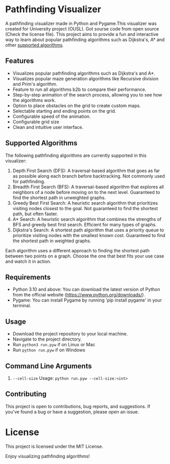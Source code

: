 # Pathfinding Visualizer
A pathfinding visualizer made in Python and Pygame.This visualizer was created for University project (OUSL). Got sourse code from open source (Check the license file). This project aims to provide a fun and interactive way to learn about popular pathfinding algorithms such as Dijkstra's, A* and other [supported algorithms](#supported-algorithms).

## Features
* Visualizes popular pathfinding algorithms such as Dijkstra's and A*.
* Visualizes popular maze generation algorithms like Recursive division and Prim's algorithm.
* Feature to run all algorithms b2b to compare their performance.
* Step-by-step animation of the search process, allowing you to see how the algorithms work.
* Option to place obstacles on the grid to create custom maps.
* Selectable starting and ending points on the grid.
* Configurable speed of the animation. 
* Configurable grid size
* Clean and intuitive user interface.

## Supported Algorithms
The following pathfinding algorithms are currently supported in this visualizer:

1. Depth First Search (DFS): A traversal-based algorithm that goes as far as possible along each branch before backtracking. Not commonly used for pathfinding.
2. Breadth First Search (BFS): A traversal-based algorithm that explores all neighbors of a node before moving on to the next level. Guaranteed to find the shortest path in unweighted graphs.
3. Greedy Best First Search: A heuristic search algorithm that prioritizes visiting nodes closest to the goal. Not guaranteed to find the shortest path, but often faster.
4. A* Search: A heuristic search algorithm that combines the strengths of BFS and greedy best first search. Efficient for many types of graphs.
5. Dijkstra's Search: A shortest path algorithm that uses a priority queue to prioritize visiting nodes with the smallest known cost. Guaranteed to find the shortest path in weighted graphs.

Each algorithm uses a different approach to finding the shortest path between two points on a graph. Choose the one that best fits your use case and watch it in action.

## Requirements
* Python 3.10 and above: You can download the latest version of Python from the official website (https://www.python.org/downloads/).
* Pygame: You can install Pygame by running 'pip install pygame' in your terminal.

## Usage
- Download the project repository to your local machine. 
- Navigate to the project directory.
- Run `python3 run.pyw` if on Linux or Mac
- Run `python run.pyw` if on Windows

## Command Line Arguments
1. `--cell-size`
Usage: `python run.pyw --cell-size:<int>`

## Contributing
This project is open to contributions, bug reports, and suggestions. If you've found a bug or have a suggestion, please open an issue.

# License
This project is licensed under the MIT License.

Enjoy visualizing pathfinding algorithms!
